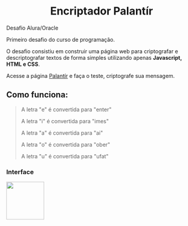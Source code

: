 # <div align="center"> Encriptador Palantír </div>

<div aling="center">Desafio Alura/Oracle </div>

Primeiro desafio do curso de programação.

O desafio consistiu em construir uma página web para  criptografar e descriptografar textos de forma simples utilizando apenas **Javascript, HTML e CSS**.

Acesse a página [Palantír](andregomessilva.github.io/challenge01/) e faça o teste, criptografe sua mensagem. 

##  Como funciona:

> A letra "e" é convertida para "enter"
> 
> A letra "i" é convertida para "imes"
> 
> A letra "a" é convertida para "ai"
> 
> A letra "o" é convertida para "ober"
> 
> A letra "u" é convertida para "ufat"
>


### Interface


<img src="https://user-images.githubusercontent.com/59901704/165385666-f877bc66-4ce1-4082-ad6a-24a58d9e57c6.png" width="100" height="100">

